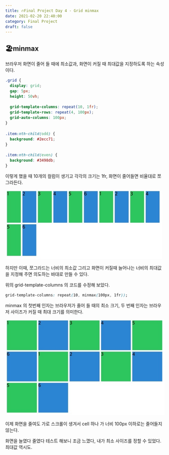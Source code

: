 ```yaml
---
title: 🔥Final Project Day 4 - Grid minmax
date: 2021-02-20 22:40:00
category: Final Project
draft: false
---
```


## 🏖minmax

브라우저 화면이 줄어 들 때에 최소값과, 화면이 커질 때 최대값을 지정하도록 하는 속성이다.

```css
.grid {
  display: grid;
  gap: 5px;
  height: 50vh;

  grid-template-columns: repeat(10, 1fr);
  grid-template-rows: repeat(4, 100px);
  grid-auto-columns: 100px;
}

.item:nth-child(odd) {
  background: #2ecc71;
}

.item:nth-child(even) {
  background: #3498db;
}
```

이렇게 했을 때 10개의 컬럼이 생기고 각각의 크기는 1fr, 화면이 줄어들면 비율대로 쪼그라든다.

![](./images/shrinked.jpeg)

하지만 이때, 쪼그라드는 너비의 최소값 그리고 화면이 커질때 늘어나는 너비의 최대값을 지정해 주면 의도하는 바대로 만들 수 있다.

위의 grid-template-columns 의 코드를 수정해 보았다.

```css
grid-template-columns: repeat(10, minmax(100px, 1fr));
```

minmax 의 첫번째 인자는 브라우저가 줄어 들 때의 최소 크기, 두 번째 인자는 브라우저 사이즈가 커질 때 최대 크기를 의미한다.

![](./images/shrinked2.jpeg)

이제 화면을 줄여도 가로 스크롤이 생겨서 cell 하나 가 너비 100px 이하로는 줄어들지 않는다.

화면을 늘였다 줄였다 테스트 해보니 조금 느꼈다, 내가 최소 사이즈를 정할 수 있었다. 최대값 역시도.
